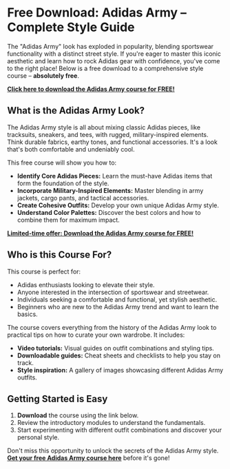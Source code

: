 # Free Download: Adidas Army – Complete Style Guide

The "Adidas Army" look has exploded in popularity, blending sportswear functionality with a distinct street style. If you're eager to master this iconic aesthetic and learn how to rock Adidas gear with confidence, you've come to the right place! Below is a free download to a comprehensive style course – **absolutely free**.

[**Click here to download the Adidas Army course for FREE!**](https://udemywork.com/adidas-army)

## What is the Adidas Army Look?

The Adidas Army style is all about mixing classic Adidas pieces, like tracksuits, sneakers, and tees, with rugged, military-inspired elements. Think durable fabrics, earthy tones, and functional accessories. It's a look that's both comfortable and undeniably cool.

This free course will show you how to:
*   **Identify Core Adidas Pieces:** Learn the must-have Adidas items that form the foundation of the style.
*   **Incorporate Military-Inspired Elements:** Master blending in army jackets, cargo pants, and tactical accessories.
*   **Create Cohesive Outfits:** Develop your own unique Adidas Army style.
*   **Understand Color Palettes:** Discover the best colors and how to combine them for maximum impact.

[**Limited-time offer: Download the Adidas Army course for FREE!**](https://udemywork.com/adidas-army)

## Who is this Course For?

This course is perfect for:

*   Adidas enthusiasts looking to elevate their style.
*   Anyone interested in the intersection of sportswear and streetwear.
*   Individuals seeking a comfortable and functional, yet stylish aesthetic.
*   Beginners who are new to the Adidas Army trend and want to learn the basics.

The course covers everything from the history of the Adidas Army look to practical tips on how to curate your own wardrobe. It includes:
*   **Video tutorials:** Visual guides on outfit combinations and styling tips.
*   **Downloadable guides:** Cheat sheets and checklists to help you stay on track.
*   **Style inspiration:** A gallery of images showcasing different Adidas Army outfits.

## Getting Started is Easy

1.  **Download** the course using the link below.
2.  Review the introductory modules to understand the fundamentals.
3.  Start experimenting with different outfit combinations and discover your personal style.

Don't miss this opportunity to unlock the secrets of the Adidas Army style. **[Get your free Adidas Army course here](https://udemywork.com/adidas-army)** before it's gone!

